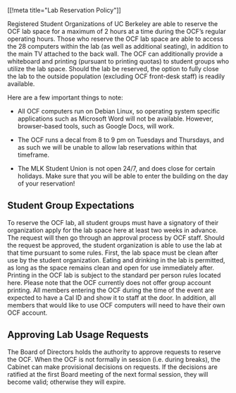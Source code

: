 [[!meta title="Lab Reservation Policy"]]

Registered Student Organizations of UC Berkeley are able to reserve the OCF lab
space for a maximum of 2 hours at a time during the OCF’s regular operating
hours. Those who reserve the OCF lab space are able to access the 28 computers
within the lab (as well as additional seating), in addition to the main TV
attached to the back wall. The OCF can additionally provide a whiteboard and
printing (pursuant to printing quotas) to student groups who utilize the lab
space. Should the lab be reserved, the option to fully close the lab to the
outside population (excluding OCF front-desk staff) is readily available.

Here are a few important things to note:

- All OCF computers run on Debian Linux, so operating system specific
  applications such as Microsoft Word will not be available. However,
  browser-based tools, such as Google Docs, will work.

- The OCF runs a decal from 8 to 9 pm on Tuesdays and Thursdays, and as such we
  will be unable to allow lab reservations within that timeframe.

- The MLK Student Union is not open 24/7, and does close for certain holidays.
  Make sure that you will be able to enter the building on the day of your
  reservation!

## Student Group Expectations

To reserve the OCF lab, all student groups must have a signatory of their
organization apply for the lab space here at least two weeks in advance. The
request will then go through an approval process by OCF staff. Should the
request be approved, the student organization is able to use the lab at that
time pursuant to some rules. First, the lab space must be clean after use by
the student organization. Eating and drinking in the lab is permitted, as long
as the space remains clean and open for use immediately after. Printing in the
OCF lab is subject to the standard per person rules located here. Please note
that the OCF currently does not offer group account printing. All members
entering the OCF during the time of the event are expected to have a Cal ID and
show it to staff at the door. In addition, all members that would like to use
OCF computers will need to have their own OCF account.

## Approving Lab Usage Requests

The Board of Directors holds the authority to approve requests to reserve the
OCF. When the OCF is not formally in session (i.e. during breaks), the Cabinet
can make provisional decisions on requests. If the decisions are ratified at
the first Board meeting of the next formal session, they will become valid;
otherwise they will expire.
